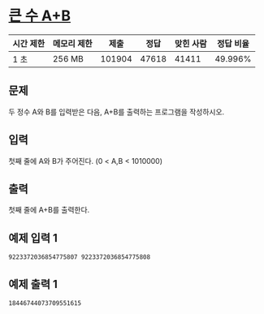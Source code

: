 # [큰 수 A+B](https://www.acmicpc.net/problem/10757)

| 시간 제한 | 메모리 제한 | 제출 | 정답 | 맞힌 사람 | 정답 비율 |
| --- | --- | --- | --- | --- | --- |
| 1 초 | 256 MB | 101904 | 47618 | 41411 | 49.996% |

## 문제

두 정수 A와 B를 입력받은 다음, A+B를 출력하는 프로그램을 작성하시오.

## 입력

첫째 줄에 A와 B가 주어진다. (0 < A,B < 1010000)

## 출력

첫째 줄에 A+B를 출력한다.

## 예제 입력 1

```
9223372036854775807 9223372036854775808

```

## 예제 출력 1

```
18446744073709551615

```
